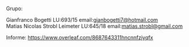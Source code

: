 Grupo:

Gianfranco Bogetti LU:693/15 email:gianbogetti7@hotmail.com \
Matias Nicolas Strobl Leimeter LU:645/18 email:matias.strobl@gmail.com

Informe: https://www.overleaf.com/8687643311hncnnfzjyqfx
